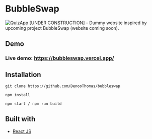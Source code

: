 # BubbleSwap
![QuizApp](https://user-images.githubusercontent.com/110465703/204332164-5a1f6c9a-4067-4fe1-af9e-ead0f2889369.png)
[UNDER CONSTRUCTION] - Dummy website inspired by upcoming project BubbleSwap (website coming soon).


## Demo
### Live demo: https://bubbleswap.vercel.app/

## Installation

```
git clone https://github.com/DenooThomas/bubbleswap

npm install

npm start / npm run build
```

## Built with
- [React JS](https://reactjs.org/)

